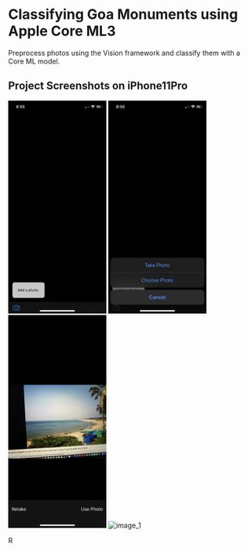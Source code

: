 # Classifying Goa Monuments using Apple Core ML3 

Preprocess photos using the Vision framework and classify them with a Core ML model.


## Project Screenshots on iPhone11Pro


<p float="left">
  <img alt="image_1" src="img/IMG_1245.PNG" width="200px"> <img alt="image_1" src="img/IMG_1246.PNG" width="200px">



<img alt="image_1" src="img/IMG_1247.PNG" width="200px">

<img alt="image_1" src="img/IMG_1248.PNG" width="200px">
</p>

R


